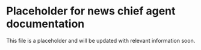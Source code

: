 # Placeholder for news chief agent documentation

This file is a placeholder and will be updated with relevant information soon.